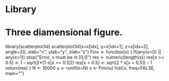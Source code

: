 # Library
# Three diamensional figure.
library(scatterplot3d)
scatterplot3d(x=x[idx], y=x[idx+1], z=x[idx+2], angle=20,
              xlab="x", ylab="y", zlab="z")
Finv <- function(x) {
  if(any(x<0) || any(x>1)) stop("Error, x must be in [0,1]")
  res <- numeric(length(x))
  res[x >= 0.5] <- 1 - sqrt(2*(1-x[x >= 0.5]))
  res[x < 0.5] <- sqrt(2 * x[x < 0.5]) - 1
  return(res)
}
N <- 10000
u <- runif(n=N)
x <- Finv(u)
hist(x, freq=FALSE, main="")

